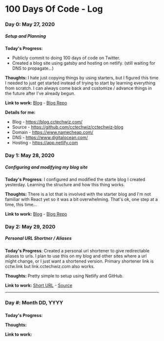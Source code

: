 # 100 Days Of Code - Log

### Day 0: May 27, 2020
##### Setup and Planning

**Today's Progress**:
* Publicly commit to doing 100 days of code on Twitter.
* Created a blog site using gatsby and hosting on netlify. (still waiting for DNS to propagate...)

**Thoughts:** I hate just copying things by using starters, but I figured this time I needed to just get started instead of trying to start by learning everything from scratch. I can always come back and customize / advance things in the future after I've already begun.

**Link to work:** [Blog](blog.cctechwiz.com) - [Blog Repo](https://github.com/cctechwiz/cctechwiz-blog)

**Details for me:**
* Blog - https://blog.cctechwiz.com/
* Source - https://github.com/cctechwiz/cctechwiz-blog
* Domain - https://www.namecheap.com/
* DNS - https://www.digitalocean.com/
* Hosting - https://app.netlify.com

### Day 1: May 28, 2020
##### Configuring and modifying my blog site

**Today's Progress**: I configured and modified the starte blog I created yesterday. Learning the structure and how this thing works.

**Thoughts:** There is a lot that is involved with the starter blog and I'm not familiar with React yet so it was a bit overwhelming. That's ok, one step at a time, this time...

**Link to work:** [Blog](blog.cctechwiz.com) - [Blog Repo](https://github.com/cctechwiz/cctechwiz-blog)

### Day 2: May 29, 2020
##### Personal URL Shortner / Aliases

**Today's Progress**: Created a personal url shortener to give redirectable aliases to urls. I plan to use this on my blog and other sites where a url might change, or I just want a shortened version. Primary shortener link is cctw.link but link.cctechwiz.com also works.

**Thoughts:** Pretty simple to setup using Netlify and GitHub.

**Link to work:** [Short URL](cctw.link) - [Source](https://github.com/cctechwiz/netlify-url-shortener)

---

### Day #: Month DD, YYYY
##### 

**Today's Progress**: 

**Thoughts:** 

**Link to work:** 

